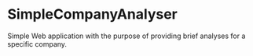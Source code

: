 # SimpleCompanyAnalyser
Simple Web application with the purpose of providing brief analyses for a specific company.
